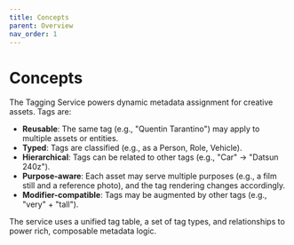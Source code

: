 ```yaml
---
title: Concepts
parent: Overview
nav_order: 1
---
```

# Concepts

The Tagging Service powers dynamic metadata assignment for creative assets. Tags are:

- **Reusable**: The same tag (e.g., "Quentin Tarantino") may apply to multiple assets or entities.
- **Typed**: Tags are classified (e.g., as a Person, Role, Vehicle).
- **Hierarchical**: Tags can be related to other tags (e.g., "Car" → "Datsun 240z").
- **Purpose-aware**: Each asset may serve multiple purposes (e.g., a film still and a reference photo), and the tag rendering changes accordingly.
- **Modifier-compatible**: Tags may be augmented by other tags (e.g., "very" + "tall").

The service uses a unified tag table, a set of tag types, and relationships to power rich, composable metadata logic.
